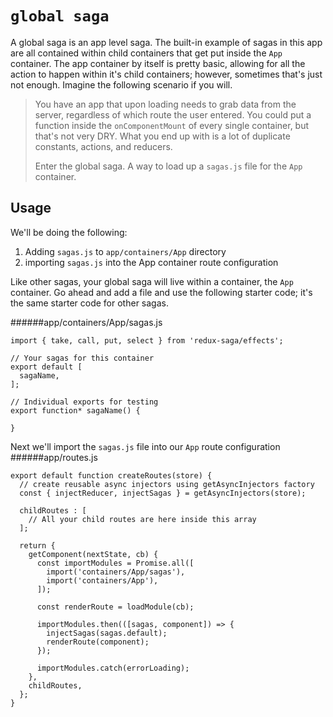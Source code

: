 # `global saga`

A global saga is an app level saga. The built-in example of sagas in this app are all contained within child containers that get put inside the `App` container. The app container by itself is pretty basic, allowing for all the action to happen within it's child containers; however, sometimes that's just not enough. Imagine the following scenario if you will.

> You have an app that upon loading needs to grab data from the server, regardless of which route the user entered. You could put a function inside the `onComponentMount` of every single container, but that's not very DRY. What you end up with is a lot of duplicate constants, actions, and reducers.
> 
> Enter the global saga. A way to load up a `sagas.js` file for the `App` container.

## Usage

We'll be doing the following:

1. Adding `sagas.js` to `app/containers/App` directory
2. importing `sagas.js` into the App container route configuration

Like other sagas, your global saga will live within a container, the `App` container. Go ahead and add a file and use the following starter code; it's the same starter code for other sagas.

######app/containers/App/sagas.js
```JS
import { take, call, put, select } from 'redux-saga/effects';

// Your sagas for this container
export default [
  sagaName,
];

// Individual exports for testing
export function* sagaName() {

}
```

Next we'll import the `sagas.js` file into our `App` route configuration
######app/routes.js
```JS
export default function createRoutes(store) {
  // create reusable async injectors using getAsyncInjectors factory
  const { injectReducer, injectSagas } = getAsyncInjectors(store);

  childRoutes : [
    // All your child routes are here inside this array
  ];

  return {
    getComponent(nextState, cb) {
      const importModules = Promise.all([
        import('containers/App/sagas'),
        import('containers/App'),
      ]);

      const renderRoute = loadModule(cb);

      importModules.then(([sagas, component]) => {
        injectSagas(sagas.default);
        renderRoute(component);
      });

      importModules.catch(errorLoading);
    },
    childRoutes,
  };
}
```